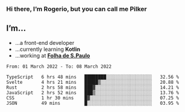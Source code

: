 ### Hi there, I’m Rogerio, but you can call me Pilker

## I’m…
- …a front-end developer
- …currently learning **Kotlin**
- …working at [**Folha de S.Paulo**](https://www.folha.com.br/)

<!--START_SECTION:waka-->

```text
From: 01 March 2022 - To: 08 March 2022

TypeScript   6 hrs 48 mins   ████████░░░░░░░░░░░░░░░░░   32.56 %
Svelte       4 hrs 21 mins   █████▒░░░░░░░░░░░░░░░░░░░   20.88 %
Rust         2 hrs 58 mins   ███▓░░░░░░░░░░░░░░░░░░░░░   14.21 %
JavaScript   2 hrs 52 mins   ███▒░░░░░░░░░░░░░░░░░░░░░   13.76 %
CSS          1 hr 30 mins    █▓░░░░░░░░░░░░░░░░░░░░░░░   07.25 %
JSON         49 mins         █░░░░░░░░░░░░░░░░░░░░░░░░   03.95 %
```

<!--END_SECTION:waka-->
